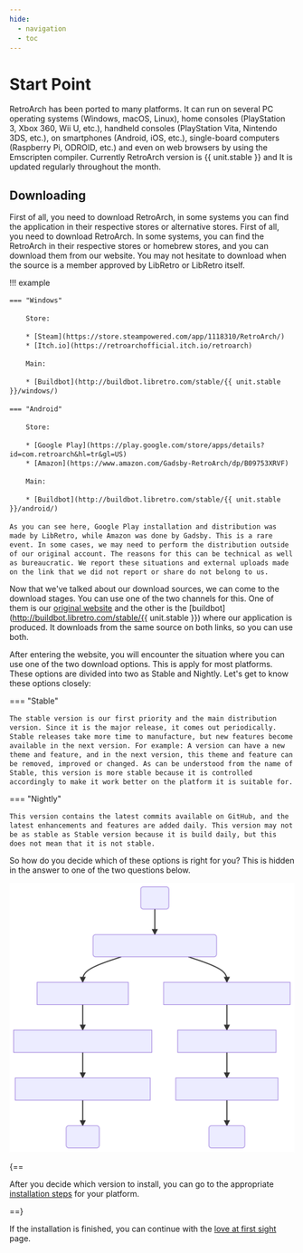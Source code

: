 ```yaml
---
hide:
  - navigation
  - toc
---
```


# Start Point

RetroArch has been ported to many platforms. It can run on several PC operating systems (Windows, macOS, Linux), home consoles (PlayStation 3, Xbox 360, Wii U, etc.), handheld consoles (PlayStation Vita, Nintendo 3DS, etc.), on smartphones (Android, iOS, etc.), single-board computers (Raspberry Pi, ODROID, etc.) and even on web browsers by using the Emscripten compiler. Currently RetroArch version is {{ unit.stable }} and It is updated regularly throughout the month.

## Downloading

First of all, you need to download RetroArch, in some systems you can find the application in their respective stores or alternative stores. First of all, you need to download RetroArch. In some systems, you can find the RetroArch in their respective stores or homebrew stores, and you can download them from our website. You may not hesitate to download when the source is a member approved by LibRetro or LibRetro itself.

!!! example

    === "Windows"

        Store:

        * [Steam](https://store.steampowered.com/app/1118310/RetroArch/)
        * [Itch.io](https://retroarchofficial.itch.io/retroarch)

        Main:

        * [Buildbot](http://buildbot.libretro.com/stable/{{ unit.stable }}/windows/)

    === "Android"

        Store:

        * [Google Play](https://play.google.com/store/apps/details?id=com.retroarch&hl=tr&gl=US)
        * [Amazon](https://www.amazon.com/Gadsby-RetroArch/dp/B09753XRVF)

        Main:

        * [Buildbot](http://buildbot.libretro.com/stable/{{ unit.stable }}/android/)
        
    As you can see here, Google Play installation and distribution was made by LibRetro, while Amazon was done by Gadsby. This is a rare event. In some cases, we may need to perform the distribution outside of our original account. The reasons for this can be technical as well as bureaucratic. We report these situations and external uploads made on the link that we did not report or share do not belong to us.

Now that we've talked about our download sources, we can come to the download stages. You can use one of the two channels for this. One of them is our [original website](https://www.retroarch.com/index.php?page=platforms) and the other is the [buildbot](http://buildbot.libretro.com/stable/{{ unit.stable }}) where our application is produced. It downloads from the same source on both links, so you can use both.

After entering the website, you will encounter the situation where you can use one of the two download options. This is apply for most platforms. These options are divided into two as Stable and Nightly. Let's get to know these options closely:

=== "Stable"

	The stable version is our first priority and the main distribution version. Since it is the major release, it comes out periodically. Stable releases take more time to manufacture, but new features become available in the next version. For example: A version can have a new theme and feature, and in the next version, this theme and feature can be removed, improved or changed. As can be understood from the name of Stable, this version is more stable because it is controlled accordingly to make it work better on the platform it is suitable for.

=== "Nightly"

	This version contains the latest commits available on GitHub, and the latest enhancements and features are added daily. This version may not be as stable as Stable version because it is build daily, but this does not mean that it is not stable.


So how do you decide which of these options is right for you? This is hidden in the answer to one of the two questions below.
<center>

![Invader](../image/start/stable-nightly-diagram.svg)
</center>

{==

After you decide which version to install, you can go to the appropriate [installation steps](../guides/install-windows.md) for your platform. 

==}

If the installation is finished, you can continue with the [love at first sight](love-at-first-sight.md) page.
